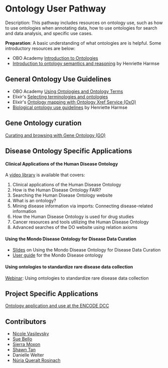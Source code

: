 # Ontology User Pathway

Description: This pathway includes resources on ontology use, such as how to use ontologies when annotating data, how to use ontologies for search and data analysis, and specific use cases.

**Preparation**: A basic understanding of what ontologies are is helpful. Some introductory resources are below:

- OBO Academy [Introduction to Ontologies](../explanation/intro-to-ontologies.md)
- [Introduction to ontology semantics and reasoning](https://henrietteharmse.com/2023/02/17/introduction-to-ontology-semantics-and-reasoning/) by Henriette Harmse

## General Ontology Use Guidelines

- OBO Academy [Using Ontologies and Ontology Terms](../lesson/ontology-term-use.md)
- Elixir's [Selecting terminologies and ontologies](https://faircookbook.elixir-europe.org/content/recipes/interoperability/selecting-ontologies.html)
- Elixir's [Ontology mapping with Ontology Xref Service (OxO)](https://faircookbook.elixir-europe.org/content/recipes/interoperability/ontology-alignment-oxo.html)
- [Biological ontology use guidelines](https://henrietteharmse.com/2022/02/02/biological-ontology-use-guidelines/) by Henriette Harmse

## Gene Ontology curation

[Curating and browsing with Gene Ontology (GO)](http://geneontology.org/)

## Disease Ontology Specific Applications

#### Clinical Applications of the Human Disease Ontology 

A [video library](https://www.youtube.com/playlist?list=PLYM0tkKvhlX6smyZ4R_OKbi-Mn0_WDjeq) is available that covers:
1. Clinical applications of the Human Disease Ontology
1. How is the Human Disease Ontology FAIR?
1. Searching the Human Disease Ontology website
1. What is an ontology?
1. Mining disease information via imports: Connecting disease-related information
1. How the Human Disease Ontology is used for drug studies
1. Cancer resources and tools utilizing the Human Disease Ontology
1. Advanced searches of the DO website using relation axioms

#### Using the Mondo Disease Ontology for Disease Data Curation

- [Slides](https://docs.google.com/presentation/d/1lRnASIv9zmrnmqJvCFRwnpYRPCL8tI4ImCmAXbQIJUc/edit) on Using the Mondo Disease Ontology for Disease Data Curation
- [User guide](https://mondo.readthedocs.io/en/latest/editors-guide/using-mondo-for-curation/) for the Mondo Disease ontology

#### Using ontologies to standardize rare disease data collection 

[Webinar](https://www.youtube.com/watch?v=vinZvwXqd_k): Using ontologies to standardize rare disease data collection

## Project Specific Applications

[Ontology application and use at the ENCODE DCC](https://www.ncbi.nlm.nih.gov/pmc/articles/PMC4360730/)

## Contributors
- [Nicole Vasilevsky](https://orcid.org/0000-0001-5208-3432)
- [Sue Bello](https://orcid.org/0000-0003-4606-0597)
- [Sierra Moxon](https://orcid.org/0000-0002-8719-7760)
- [Shawn Tan](https://orcid.org/0000-0001-7258-9596)
- Danielle Welter
- [Núria Queralt Rosinach](https://orcid.org/0000-0003-0169-8159)
 